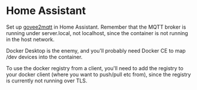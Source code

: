 # Home Assistant
Set up [govee2mqtt](https://github.com/wez/govee2mqtt/blob/main/docs/DOCKER.md) in Home Assistant.
Remember that the MQTT broker is running under server.local, not localhost, since the container is not running in the host network.

Docker Desktop is the enemy, and you'll probably need Docker CE to map /dev devices into the container.

To use the docker registry from a client, you'll need to add the registry to your docker client (where you want to push/pull etc from), since the registry is currently not running over TLS.
